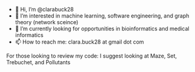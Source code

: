 - 👋 Hi, I’m @clarabuck28
- 👀 I’m interested in machine learning, software engineering, and graph theory (network sceince)
- 🌱 I’m currently looking for opportunities in bioinformatics and medical informatics
- 📫 How to reach me: clara.buck28 at gmail dot com

For those looking to review my code: I suggest looking at Maze, Set, Trebuchet, and Pollutants
